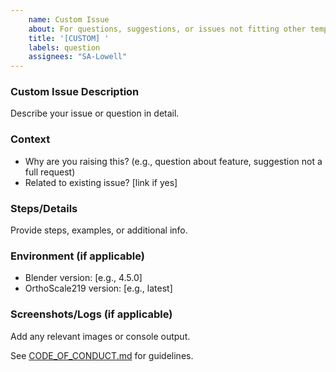 ```yaml
---
    name: Custom Issue
    about: For questions, suggestions, or issues not fitting other templates
    title: '[CUSTOM] '
    labels: question
    assignees: "SA-Lowell"
---
```


### Custom Issue Description

Describe your issue or question in detail.

### Context

- Why are you raising this? (e.g., question about feature, suggestion not a full request)
- Related to existing issue? [link if yes]

### Steps/Details

Provide steps, examples, or additional info.

### Environment (if applicable)

- Blender version: [e.g., 4.5.0]
- OrthoScale219 version: [e.g., latest]

### Screenshots/Logs (if applicable)

Add any relevant images or console output.

See [CODE_OF_CONDUCT.md](https://github.com/SA-Lowell/OrthoScale219/blob/master/.github/CODE_OF_CONDUCT.md) for guidelines.
